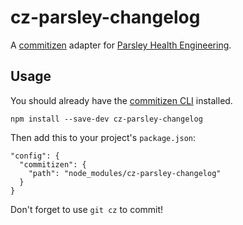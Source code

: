 # cz-parsley-changelog

A [commitizen](https://github.com/commitizen/cz-cli) adapter for [Parsley Health Engineering](https://www.parsleyhealth.com/).

## Usage

You should already have the [commitizen CLI](https://github.com/commitizen/cz-cli) installed.

`npm install --save-dev cz-parsley-changelog`

Then add this to your project's `package.json`:

```
"config": {
  "commitizen": {
    "path": "node_modules/cz-parsley-changelog"
  }
}
```

Don't forget to use `git cz` to commit!
